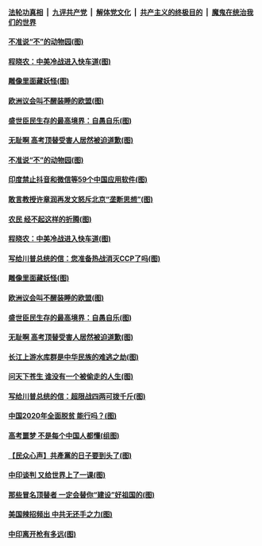 

####  [法轮功真相](../../../../basic/blob/master/README.md?t=06302102) &nbsp;|&nbsp; [九评共产党](../../../../9ping.md/blob/master/README.md?t=06302102) &nbsp;|&nbsp; [解体党文化](../../../../jtdwh.md/blob/master/README.md?t=06302102)  &nbsp;|&nbsp; [共产主义的终极目的](../../../../gczydzjmd.md/blob/master/README.md?t=06302102) &nbsp;|&nbsp; [魔鬼在统治我们的世界](../../../../mgztzwmdsj.md/blob/master/README.md?t=06302102) 

#### [不准说“不”的动物园(图)](../pages/p4/938192.md?t=06302102) 

#### [程晓农：中美冷战进入快车道(图)](../pages/p4/938157.md?t=06302102) 

#### [雕像里面藏妖怪(图)](../pages/p4/937959.md?t=06302102) 

#### [欧洲议会叫不醒装睡的欧盟(图)](../pages/p4/938033.md?t=06302102) 

#### [盛世臣民生存的最高境界：自愚自乐(图)](../pages/p4/938023.md?t=06302102) 

#### [无耻啊 高考顶替受害人居然被迫道歉(图)](../pages/p4/938030.md?t=06302102) 

#### [不准说“不”的动物园(图)](../pages/p4/938192.md?t=06302102) 

#### [印度禁止抖音和微信等59个中国应用软件(图)](../pages/p4/938164.md?t=06302102) 

#### [敢言教授许章润再发文怒斥北京“垄断思想”(图)](../pages/p4/938162.md?t=06302102) 

#### [农民 经不起这样的折腾(图)](../pages/p4/938158.md?t=06302102) 

#### [程晓农：中美冷战进入快车道(图)](../pages/p4/938157.md?t=06302102) 

#### [写给川普总统的信：您准备热战消灭CCP了吗(图)](../pages/p4/938153.md?t=06302102) 

#### [雕像里面藏妖怪(图)](../pages/p4/937959.md?t=06302102) 

#### [欧洲议会叫不醒装睡的欧盟(图)](../pages/p4/938033.md?t=06302102) 

#### [盛世臣民生存的最高境界：自愚自乐(图)](../pages/p4/938023.md?t=06302102) 

#### [无耻啊 高考顶替受害人居然被迫道歉(图)](../pages/p4/938030.md?t=06302102) 

#### [长江上游水库群是中华民族的难逃之劫(图)](../pages/p4/938022.md?t=06302102) 

#### [问天下苍生 谁没有一个被偷走的人生(图)](../pages/p4/938026.md?t=06302102) 

#### [写给川普总统的信：超限战四两可拨千斤(图)](../pages/p4/938021.md?t=06302102) 

#### [中国2020年全面脱贫 能行吗？(图)](../pages/p4/937928.md?t=06302102) 

#### [高考噩梦 不是每个中国人都懂(组图)](../pages/p4/937927.md?t=06302102) 

#### [【民众心声】共產黨的日子要到头了(图)](../pages/p4/937474.md?t=06302102) 

#### [中印谈判 又给世界上了一课(图)](../pages/p4/937868.md?t=06302102) 

#### [那些冒名顶替者 一定会替你“建设”好祖国的(图)](../pages/p4/937925.md?t=06302102) 

#### [美国辣招频出 中共无还手之力(图)](../pages/p4/937916.md?t=06302102) 

#### [中印离开枪有多远(图)](../pages/p4/937913.md?t=06302102) 

